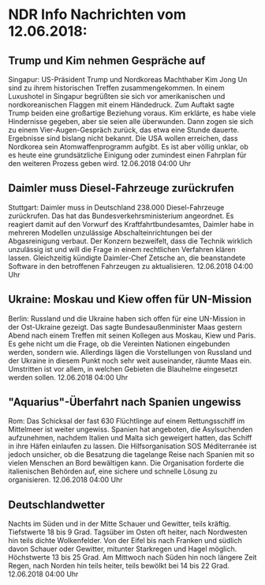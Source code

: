 # NDR Info Nachrichten vom 12.06.2018:


## Trump und Kim nehmen Gespräche auf
Singapur: US-Präsident Trump und Nordkoreas Machthaber Kim Jong Un sind zu ihrem historischen Treffen zusammengekommen. In einem Luxushotel in Singapur begrüßten sie sich vor amerikanischen und nordkoreanischen Flaggen mit einem Händedruck. Zum Auftakt sagte Trump beiden eine großartige Beziehung voraus. Kim erklärte, es habe viele Hindernisse gegeben, aber sie seien alle überwunden. Dann zogen sie sich zu einem Vier-Augen-Gespräch zurück, das etwa eine Stunde dauerte. Ergebnisse sind bislang nicht bekannt. Die USA wollen erreichen, dass Nordkorea sein Atomwaffenprogramm aufgibt. Es ist aber völlig unklar, ob es heute eine grundsätzliche Einigung oder zumindest einen Fahrplan für den weiteren Prozess geben wird. 12.06.2018 04:00 Uhr 

## Daimler muss Diesel-Fahrzeuge zurückrufen
Stuttgart:		Daimler muss in Deutschland 238.000 Diesel-Fahrzeuge zurückrufen. Das hat das Bundesverkehrsministerium angeordnet. Es reagiert damit auf den Vorwurf des Kraftfahrtbundesamtes, Daimler habe in mehreren Modellen unzulässige Abschalteinrichtungen bei der Abgasreinigung verbaut. Der Konzern bezweifelt, dass die Technik wirklich unzulässig ist und will die Frage in einem rechtlichen Verfahren klären lassen. Gleichzeitig kündigte Daimler-Chef Zetsche an, die beanstandete Software in den betroffenen Fahrzeugen zu aktualisieren. 12.06.2018 04:00 Uhr 

## Ukraine: Moskau und Kiew offen für UN-Mission
Berlin: Russland und die Ukraine haben sich offen für eine UN-Mission in der Ost-Ukraine gezeigt. Das sagte Bundesaußenminister Maas gestern Abend nach einem Treffen mit seinen Kollegen aus Moskau, Kiew und Paris. Es gehe nicht um die Frage, ob die Vereinten Nationen eingebunden werden, sondern wie. Allerdings lägen die Vorstellungen von Russland und der Ukraine in diesem Punkt noch sehr weit auseinander, räumte Maas ein. Umstritten ist vor allem, in welchen Gebieten die Blauhelme eingesetzt werden sollen. 12.06.2018 04:00 Uhr 

## "Aquarius"-Überfahrt nach Spanien ungewiss
Rom: Das Schicksal der fast 630 Flüchtlinge auf einem Rettungsschiff im Mittelmeer ist weiter ungewiss. Spanien hat angeboten, die Asylsuchenden aufzunehmen, nachdem Italien und Malta sich geweigert hatten, das Schiff in ihre Häfen einlaufen zu lassen. Die Hilfsorganisation SOS Méditerranée ist jedoch unsicher, ob die Besatzung die tagelange Reise nach Spanien mit so vielen Menschen an Bord bewältigen kann. Die Organisation forderte die italienischen Behörden auf, eine sichere und schnelle Lösung zu organisieren. 12.06.2018 04:00 Uhr 

## Deutschlandwetter
Nachts im Süden und in der Mitte Schauer und Gewitter, teils kräftig. Tiefstwerte 18 bis 9 Grad. Tagsüber im Osten oft heiter, nach Nordwesten hin teils dichte Wolkenfelder. Von der Eifel bis nach Franken und südlich davon Schauer oder Gewitter, mitunter Starkregen und Hagel möglich. Höchstwerte 13 bis 25 Grad. Am Mittwoch nach Süden hin noch längere Zeit Regen, nach Norden hin teils heiter, teils bewölkt bei 14 bis 22 Grad. 12.06.2018 04:00 Uhr 
